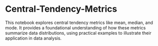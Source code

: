 # Central-Tendency-Metrics
This notebook explores central tendency metrics like mean, median, and mode. It provides a foundational understanding of how these metrics summarize data distributions, using practical examples to illustrate their application in data analysis.
